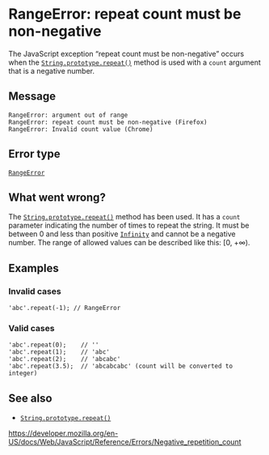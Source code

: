 RangeError: repeat count must be non-negative
=============================================

The JavaScript exception “repeat count must be non-negative” occurs when the [`String.prototype.repeat()`](../global_objects/string/repeat) method is used with a `count` argument that is a negative number.

Message
-------

    RangeError: argument out of range
    RangeError: repeat count must be non-negative (Firefox)
    RangeError: Invalid count value (Chrome)

Error type
----------

[`RangeError`](../global_objects/rangeerror)

What went wrong?
----------------

The [`String.prototype.repeat()`](../global_objects/string/repeat) method has been used. It has a `count` parameter indicating the number of times to repeat the string. It must be between 0 and less than positive [`Infinity`](../global_objects/infinity) and cannot be a negative number. The range of allowed values can be described like this: \[0, +∞).

Examples
--------

### Invalid cases

    'abc'.repeat(-1); // RangeError

### Valid cases

    'abc'.repeat(0);    // ''
    'abc'.repeat(1);    // 'abc'
    'abc'.repeat(2);    // 'abcabc'
    'abc'.repeat(3.5);  // 'abcabcabc' (count will be converted to integer)

See also
--------

-   [`String.prototype.repeat()`](../global_objects/string/repeat)

<a href="https://developer.mozilla.org/en-US/docs/Web/JavaScript/Reference/Errors/Negative_repetition_count" class="_attribution-link">https://developer.mozilla.org/en-US/docs/Web/JavaScript/Reference/Errors/Negative_repetition_count</a>

